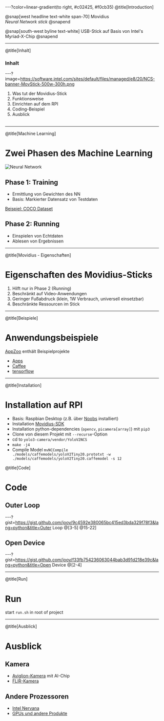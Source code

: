 ---?color=linear-gradient(to right, #c02425, #f0cb35)
@title[Introduction]

@snap[west headline text-white span-70]
Movidius<br>*Neural Network stick*
@snapend

@snap[south-west byline  text-white]
USB-Stick auf Basis von Intel's Myriad-X-Chip
@snapend

---
@title[Inhalt]

### Inhalt

---?image=https://software.intel.com/sites/default/files/managed/e8/20/NCS-banner-MovStick-500w-300h.png

1. Was tut der Movidius-Stick
1. Funktionsweise
1. Einrichten auf dem RPI
1. Coding-Beispiel
1. Ausblick
<br><br>

---
@title[Machine Learning]

# Zwei Phasen des Machine Learning

![Neural Network](http://uc-r.github.io/public/images/analytics/deep_learning/deep_nn.png)

## Phase 1: Training

- Ermittlung von Gewichten des NN
- Basis: Markierter Datensatz von Testdaten

[Beispiel: COCO Dataset](http://cocodataset.org/#explore)

## Phase 2: Running

- Einspielen von Echtdaten
- Ablesen von Ergebnissen

---
@title[Movidius - Eigenschaften]

# Eigenschaften des Movidius-Sticks

1. Hilft nur in Phase 2 (Running)
1. Beschränkt auf Video-Anwendungen
1. Geringer Fußabdruck (klein, 1W Verbrauch, universell einsetzbar)
1. Beschränkte Ressourcen im Stick

---
@title[Beispiele]

# Anwendungsbeispiele

[AppZoo](https://github.com/movidius/ncappzoo) enthält Beispielprojekte

- [Apps](https://github.com/movidius/ncappzoo/blob/master/apps/README.md)
- [Caffee](https://github.com/movidius/ncappzoo/blob/master/caffe/README.md)
- [tensorflow](https://github.com/movidius/ncappzoo/blob/master/tensorflow/README.md)

---
@title[Installation]

# Installation auf RPI

- Basis: Raspbian Desktop (z.B. über [Noobs](https://www.raspberrypi.org/downloads/noobs/) installiert)
- Installation [Movidius-SDK](https://software.intel.com/en-us/neural-compute-stick/get-started)
- Installation python-dependencies (`opencv`, `picamera[array]`) mit `pip3`
- Clone von diesem Projekt mit `--recurse`-Option
- cd to `yolo3-camera/vendor/YoloV2NCS`
- `make -j4`
- Compile Model `mvNCCompile ./models/caffemodels/yoloV2Tiny20.prototxt -w ./models/caffemodels/yoloV2Tiny20.caffemodel -s 12`

@title[Code]

# Code

## Outer Loop

---?gist=https://gist.github.com/joov/9c4592e380065bc415ed3bda329f78f3&lang=python&title=Outer Loop
@[3-5]
@15-22]

## Open Device

---?gist=https://gist.github.com/joov/f33fb754236063044bab3d91d218e39c&lang=python&title=Open Device
@[2-4]

---
@title[Run]

# Run

start `run.sh` in root of project

---
@title[Ausblick]

# Ausblick

## Kamera

- [Aviglion-Kamera](http://news.avigilon.com/News-Releases/News-Release-Details/2018/Avigilon-to-Provide-First-Look-of-AI-Powered-H5-Camera-Line-at-GSX-2018/default.aspx) mit AI-Chip
- [FLIR-Kamera](https://www.invision-news.de/fachartikel/inferenz-an-der-edge/)
## Andere Prozessoren

- [Intel Nervana](https://ai.intel.com/intel-nervana-neural-network-processor-architecture-update/)
- [GPUs und andere Produkte](https://en.wikipedia.org/wiki/AI_accelerator#Stand_alone_products)
